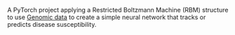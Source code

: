 A PyTorch project applying a Restricted Boltzmann Machine (RBM) structure to use [Genomic data](https://www.ebi.ac.uk/gwas/) to create a simple neural network that tracks or predicts disease susceptibility.
